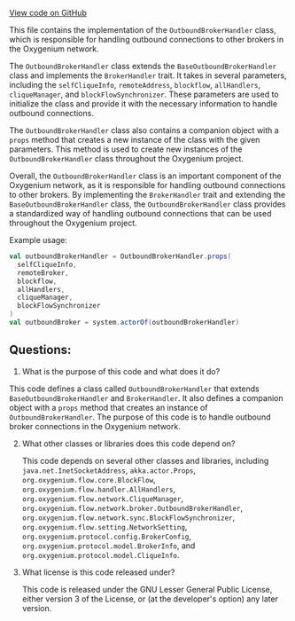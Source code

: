[View code on GitHub](https://github.com/oxygenium/oxygenium/flow/src/main/scala/org/oxygenium/flow/network/intraclique/OutboundBrokerHandler.scala)

This file contains the implementation of the `OutboundBrokerHandler` class, which is responsible for handling outbound connections to other brokers in the Oxygenium network. 

The `OutboundBrokerHandler` class extends the `BaseOutboundBrokerHandler` class and implements the `BrokerHandler` trait. It takes in several parameters, including the `selfCliqueInfo`, `remoteAddress`, `blockflow`, `allHandlers`, `cliqueManager`, and `blockFlowSynchronizer`. These parameters are used to initialize the class and provide it with the necessary information to handle outbound connections.

The `OutboundBrokerHandler` class also contains a companion object with a `props` method that creates a new instance of the class with the given parameters. This method is used to create new instances of the `OutboundBrokerHandler` class throughout the Oxygenium project.

Overall, the `OutboundBrokerHandler` class is an important component of the Oxygenium network, as it is responsible for handling outbound connections to other brokers. By implementing the `BrokerHandler` trait and extending the `BaseOutboundBrokerHandler` class, the `OutboundBrokerHandler` class provides a standardized way of handling outbound connections that can be used throughout the Oxygenium project. 

Example usage:

```scala
val outboundBrokerHandler = OutboundBrokerHandler.props(
  selfCliqueInfo,
  remoteBroker,
  blockflow,
  allHandlers,
  cliqueManager,
  blockFlowSynchronizer
)
val outboundBroker = system.actorOf(outboundBrokerHandler)
```
## Questions: 
 1. What is the purpose of this code and what does it do?
   
   This code defines a class called `OutboundBrokerHandler` that extends `BaseOutboundBrokerHandler` and `BrokerHandler`. It also defines a companion object with a `props` method that creates an instance of `OutboundBrokerHandler`. The purpose of this code is to handle outbound broker connections in the Oxygenium network.

2. What other classes or libraries does this code depend on?
   
   This code depends on several other classes and libraries, including `java.net.InetSocketAddress`, `akka.actor.Props`, `org.oxygenium.flow.core.BlockFlow`, `org.oxygenium.flow.handler.AllHandlers`, `org.oxygenium.flow.network.CliqueManager`, `org.oxygenium.flow.network.broker.OutboundBrokerHandler`, `org.oxygenium.flow.network.sync.BlockFlowSynchronizer`, `org.oxygenium.flow.setting.NetworkSetting`, `org.oxygenium.protocol.config.BrokerConfig`, `org.oxygenium.protocol.model.BrokerInfo`, and `org.oxygenium.protocol.model.CliqueInfo`.

3. What license is this code released under?
   
   This code is released under the GNU Lesser General Public License, either version 3 of the License, or (at the developer's option) any later version.